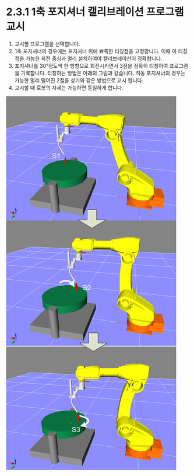 ﻿# 2.3.1 1축 포지셔너 캘리브레이션 프로그램 교시
1.	교시할 프로그램을 선택합니다.
2.	1축 포지셔너의 경우에는 포지셔너 위에 뾰족한 티칭점을 고정합니다. 이때 이 티칭점을 가능한 회전 중심과 멀리 설치하여야 캘리브레이션이 정확합니다.
3.	포지셔너를 30°정도씩 한 방향으로 회전시키면서 3점을 정확히 티칭하여 프로그램을 기록합니다. 티칭하는 방법은 아래의 그림과 같습니다.
직동 포지셔너의 경우는 가능한 멀리 떨어진 2점을 상기와 같은 방법으로 교시 합니다. 
4.	교시할 때 로봇의 자세는 가능하면 동일하게 합니다.

![](../../_assets/image9.png)
